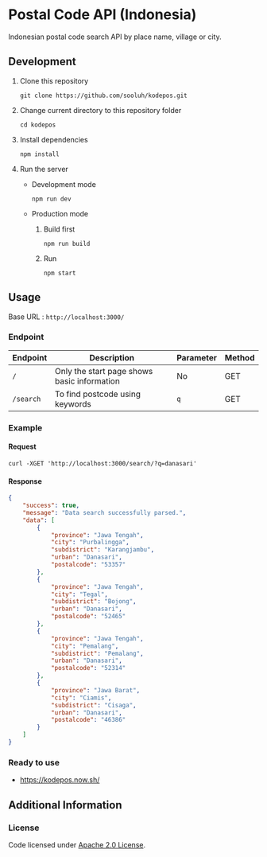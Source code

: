 # Postal Code API (Indonesia)

Indonesian postal code search API by place name, village or city.

## Development

1. Clone this repository
    ```
    git clone https://github.com/sooluh/kodepos.git
    ```

2. Change current directory to this repository folder
    ```
    cd kodepos
    ```
    
3. Install dependencies
    ```
    npm install
    ```
    
4. Run the server
    
    - Development mode
        ```
        npm run dev
        ```
    
    - Production mode
        1. Build first
           ```
           npm run build
           ```
           
        2. Run
           ```
           npm start
           ```

## Usage

Base URL : `http://localhost:3000/`

### Endpoint

| Endpoint  | Description                                 | Parameter | Method |
| --------- | ------------------------------------------- | --------- | ------ |
| `/`       | Only the start page shows basic information | No        | GET    |
| `/search` | To find postcode using keywords             | `q`       | GET    |

### Example

#### Request

```curl
curl -XGET 'http://localhost:3000/search/?q=danasari'
```

#### Response

```json
{
    "success": true,
    "message": "Data search successfully parsed.",
    "data": [
        {
            "province": "Jawa Tengah",
            "city": "Purbalingga",
            "subdistrict": "Karangjambu",
            "urban": "Danasari",
            "postalcode": "53357"
        },
        {
            "province": "Jawa Tengah",
            "city": "Tegal",
            "subdistrict": "Bojong",
            "urban": "Danasari",
            "postalcode": "52465"
        },
        {
            "province": "Jawa Tengah",
            "city": "Pemalang",
            "subdistrict": "Pemalang",
            "urban": "Danasari",
            "postalcode": "52314"
        },
        {
            "province": "Jawa Barat",
            "city": "Ciamis",
            "subdistrict": "Cisaga",
            "urban": "Danasari",
            "postalcode": "46386"
        }
    ]
}
```

### Ready to use

- https://kodepos.now.sh/

## Additional Information

### License

Code licensed under [Apache 2.0 License](https://github.com/sooluh/kodepos/blob/main/LICENSE).
